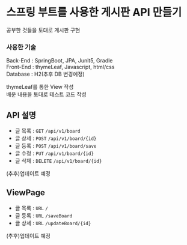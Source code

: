 # 스프링 부트를 사용한 게시판 API 만들기
공부한 것들을 토대로 게시판 구현

### 사용한 기술
Back-End : SpringBoot, JPA, Junit5, Gradle<br>
Front-End : thymeLeaf, Javascript, html/css<br>
Database : H2(추후 DB 변경예정)

thymeLeaf를 통한 View 작성 <br>
배운 내용을 토대로 테스트 코드 작성

## API 설명
- 글 목록 : `GET` `/api/v1/board`
- 글 상세 : `POST` `/api/v1/board/{id}`
- 글 등록 : `POST` `/api/v1/board/save`
- 글 수정 : `PUT` `/api/v1/board/{id}`
- 글 삭제 : `DELETE` `/api/v1/board/{id}`

(추후)업데이트 예정

## ViewPage
- 글 목록 : `URL` `/`
- 글 등록 : `URL` `/saveBoard`
- 글 상세 : `URL` `/updateBoard/{id}`

(추후)업데이트 예정

